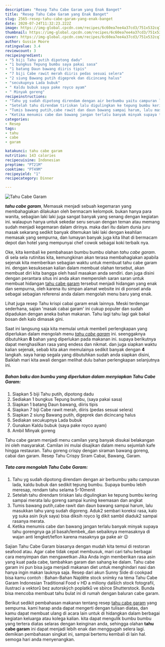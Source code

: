 ```yaml
---
description: "Resep Tahu Cabe Garam yang Enak Banget"
title: "Resep Tahu Cabe Garam yang Enak Banget"
slug: 2565-resep-tahu-cabe-garam-yang-enak-banget
date: 2020-07-24T11:32:23.222Z
image: https://img-global.cpcdn.com/recipes/6c60ea7ee4a37cd3/751x532cq70/tahu-cabe-garam-foto-resep-utama.jpg
thumbnail: https://img-global.cpcdn.com/recipes/6c60ea7ee4a37cd3/751x532cq70/tahu-cabe-garam-foto-resep-utama.jpg
cover: https://img-global.cpcdn.com/recipes/6c60ea7ee4a37cd3/751x532cq70/tahu-cabe-garam-foto-resep-utama.jpg
author: Gussie Moore
ratingvalue: 3.4
reviewcount: 3
recipeingredient:
- "5 biji Tahu putih dipotong dadu"
- "1 bungkus Tepung bumbu saya pakai sasa"
- "1 batang Daun bawang diiris tipis"
- "7 biji Cabe rawit merah diiris pedas sesuai selera"
- "2 siung Bawang putih digeprek dan dicincang halus"
- "secukupnya Lada bubuk"
- " Kaldu bubuk saya pake royco ayam"
- " Minyak goreng"
recipeinstructions:
- "Tahu yg sudah dipotong direndam dengan air berbumbu yaitu campuran lada, kaldu bubuk dan sedikit tepung bumbu. Supaya bumbu lebih meresap, rendam tahu selama 5-10menit"
- "Setelah tahu direndam tiriskan lalu digulingkan ke tepung bumbu kering sampai merata lalu goreng sampai kuning keemasan dan angkat"
- "Tumis bawang putih,cabe rawit dan daun bawang sampai harum, lalu masukkan tahu yang sudah digoreng. Aduk2 sembari koreksi rasa, kalo yg suka asin (kyk saya) bisa diksih royco lg dikit sambil diaduk2 sampai rasanya merata."
- "Ketika menumis cabe dan bawang jangan terlalu banyak minyak supaya tahu gorengnya ga jd basah/lembek,,dan sebaiknya memasaknya di wajan anti lengket/teflon karena masaknya ga pake air 😉"
categories:
- Resep
tags:
- tahu
- cabe
- garam

katakunci: tahu cabe garam 
nutrition: 143 calories
recipecuisine: Indonesian
preptime: "PT21M"
cooktime: "PT49M"
recipeyield: "1"
recipecategory: Dinner

---
```



![Tahu Cabe Garam](https://img-global.cpcdn.com/recipes/6c60ea7ee4a37cd3/751x532cq70/tahu-cabe-garam-foto-resep-utama.jpg)

<b><i>tahu cabe garam</i></b>, Memasak menjadi sebuah kegemaran yang membahagiakan dilakukan oleh bermacam kelompok. bukan hanya para wanita, sebagian laki laki juga sangat banyak yang senang dengan kegiatan ini. walaupun hanya untuk sekedar seru seruan dengan teman atau memang sudah menjadi kegemaran dalam dirinya. maka dari itu dalam dunia juru masak sekarang sedikit banyak ditemukan laki laki dengan keahlian memasak yang sempurna, dan lumayan banyak juga kita lihat di bermacam depot dan hotel yang mempunyai chef cowok sebagai koki terbaik nya.

Oke, kita kembali ke pembahasan bumbu bumbu olahan <i>tahu cabe garam</i>. di sela sela rutinitas kita, kemungkinan akan terasa membahagiakan apabila sejenak kita memberikan sebagian waktu untuk membuat tahu cabe garam ini. dengan kesuksesan kalian dalam membuat olahan tersebut, akan membuat diri kita bangga oleh hasil masakan anda sendiri. dan juga disini dengan perantara situs ini anda akan memperoleh saran saran untuk membuat hidangan <u>tahu cabe garam</u> tersebut menjadi hidangan yang enak dan sempurna, oleh karena itu simpan alamat website ini di ponsel anda sebagai sebagian referensi anda dalam mengolah menu baru yang enak.

Lihat juga resep Tahu krispi cabai garam enak lainnya. Meski terdengar sederhana, sajian &#39;masak cabai garam&#39; ini cukup populer dan sudah dipadukan dengan aneka bahan makanan. Tahu lagi tahu lagi gak bakal bosan deh kalo dimasak gini.


Saat ini langsung saja kita memulai untuk membeli perlengkapan yang diperlukan dalam mengolah menu <u><i>tahu cabe garam</i></u> ini. seenggaknya dibutuhkan <b>8</b> bahan yang diperlukan pada makanan ini. supaya berikutnya dapat menghasilkan rasa yang endess dan nikmat. dan juga siapkan waktu kalian sejenak, sebab kita akan memulainya sedikit banyak dengan <b>4</b> langkah. saya harap segala yang dibutuhkan sudah anda siapkan disini, Baiklah mari kita awali dengan melihat dulu bahan perlengkapan selanjutnya ini.

<!--inarticleads1-->

##### Bahan baku dan bumbu yang diperlukan dalam menyiapkan Tahu Cabe Garam:

1. Siapkan 5 biji Tahu putih, dipotong dadu
1. Sediakan 1 bungkus Tepung bumbu, (saya pakai sasa)
1. Siapkan 1 batang Daun bawang, diiris tipis
1. Siapkan 7 biji Cabe rawit merah, diiris (pedas sesuai selera)
1. Siapkan 2 siung Bawang putih, digeprek dan dicincang halus
1. Sediakan secukupnya Lada bubuk
1. Gunakan  Kaldu bubuk (saya pake royco ayam)
1. Ambil  Minyak goreng


Tahu cabe garam menjadi menu camilan yang banyak disukai belakangan ini oleh masyarakat. Camilan ini mulai disajikan dalam menu sejumlah kafe hingga restauran. Tahu goreng crispy dengan siraman bawang goreng, cabai dan garam. Resep Tahu Crispy Siram Cabai, Bawang, Garam. 

<!--inarticleads2-->

##### Tata cara mengolah Tahu Cabe Garam:

1. Tahu yg sudah dipotong direndam dengan air berbumbu yaitu campuran lada, kaldu bubuk dan sedikit tepung bumbu. Supaya bumbu lebih meresap, rendam tahu selama 5-10menit
1. Setelah tahu direndam tiriskan lalu digulingkan ke tepung bumbu kering sampai merata lalu goreng sampai kuning keemasan dan angkat
1. Tumis bawang putih,cabe rawit dan daun bawang sampai harum, lalu masukkan tahu yang sudah digoreng. Aduk2 sembari koreksi rasa, kalo yg suka asin (kyk saya) bisa diksih royco lg dikit sambil diaduk2 sampai rasanya merata.
1. Ketika menumis cabe dan bawang jangan terlalu banyak minyak supaya tahu gorengnya ga jd basah/lembek,,dan sebaiknya memasaknya di wajan anti lengket/teflon karena masaknya ga pake air 😉


Sajian Tahu Cabe Garam biasanya dengan mudah kita temui di restoran seafood atau. Agar cabe tidak cepat membusuk, mari cari tahu berbagai cara menyimpan dan mengawetkan Jika Anda ingin memberikan rasa asin yang kuat pada cabe, tambahkan garam dan sahang ke dalam. Tahu cabe garam ini pun bisa juga menjadi makanan diet untuk menghindari nasi dan hanya ingin makan lauknya saja. Resep dari akun Sunny Side di cookpad bisa kamu contoh : Bahan-Bahan  Najděte stock snímky na téma Tahu Cabe Garam Indonesian Traditional Food v HD a miliony dalších stock fotografií, ilustrací a vektorů bez autorských poplatků ve sbírce Shutterstock. Bunda bisa mencoba membuat tahu bulat ini di rumah dengan baluran cabe garam. 

Berikut sedikit pembahasan makanan tentang resep <u>tahu cabe garam</u> yang sempurna. kami harap anda dapat mengerti dengan tulisan diatas, dan kamu dapat membuat ulang di acara lain untuk di hidangkan dalam berbagai kegiatan keluarga atau kolega kalian. kita dapat mengulik bumbu bumbu yang tertera diatas selaras dengan keinginan anda, sehingga olahan <b>tahu cabe garam</b> ini dapat menjadi lebih enak dan menggugah selera lagi. demikian pembahasan singkat ini, sampai bertemu kembali di lain hal. semoga hari anda menyenangkan.
